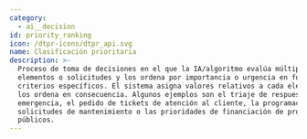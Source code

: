 ```yaml
---
category:
  - ai__decision
id: priority_ranking
icon: /dtpr-icons/dtpr_api.svg
name: Clasificación prioritaria
description: >-
  Proceso de toma de decisiones en el que la IA/algoritmo evalúa múltiples
  elementos o solicitudes y los ordena por importancia o urgencia en función de
  criterios específicos. El sistema asigna valores relativos a cada elemento y
  los ordena en consecuencia. Algunos ejemplos son el triaje de respuestas de
  emergencia, el pedido de tickets de atención al cliente, la programación de
  solicitudes de mantenimiento o las prioridades de financiación de proyectos
  públicos.
---
```


